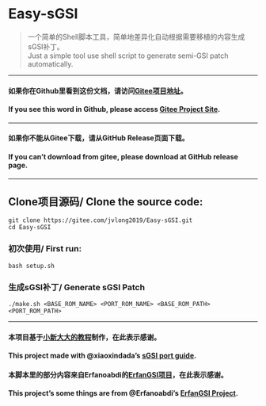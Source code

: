  # Easy-sGSI 
> 一个简单的Shell脚本工具，简单地差异化自动根据需要移植的内容生成sGSI补丁。  
Just a simple tool use shell script to generate semi-GSI patch automatically.
***

#### 如果你在Github里看到这份文档，请访问[Gitee项目地址](https://gitee.com/jvlong2019/Easy-sGSI)。
#### If you see this word in Github, please access [Gitee Project Site](https://gitee.com/jvlong2019/Easy-sGSI).

***
#### 如果你不能从Gitee下载，请从GitHub Release页面下载。
#### If you can’t download from gitee, please download at GitHub release page.
***

## Clone项目源码/ Clone the source code:

```
git clone https://gitee.com/jvlong2019/Easy-sGSI.git
cd Easy-sGSI 
```
### 初次使用/ First run:

```
bash setup.sh
```
### 生成sGSI补丁/ Generate sGSI Patch 

```
./make.sh <BASE_ROM_NAME> <PORT_ROM_NAME> <BASE_ROM_PATH> <PORT_ROM_PATH>
```
***
#### 本项目基于[小新大大的教程](https://github.com/xiaoxindada/SGSI-Project)制作，在此表示感谢。
#### This project made with @xiaoxindada’s [sGSI port guide](https://github.com/xiaoxindada/SGSI-Project).

#### 本脚本里的部分内容来自Erfanoabdi的[ErfanGSI项目](https://github.com/erfanoabdi/ErfanGSIs)，在此表示感谢。
#### This project’s some things are from @Erfanoabdi’s [ErfanGSI Project](https://github.com/erfanoabdi/ErfanGSIs).
